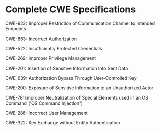

# Complete CWE Specifications

CWE-923: Improper Restriction of Communication Channel to Intended Endpoints

CWE-863: Incorrect Authorization

CWE-522: Insufficiently Protected Credentials

CWE-269: Improper Privilege Management

CWE-201: Insertion of Sensitive Information Into Sent Data

CWE-639: Authorization Bypass Through User-Controlled Key

CWE-200: Exposure of Sensitive Information to an Unauthorized Actor

CWE-78: Improper Neutralization of Special Elements used in an OS Command ('OS Command Injection')

CWE-286: Incorrect User Management

CWE-322: Key Exchange without Entity Authentication